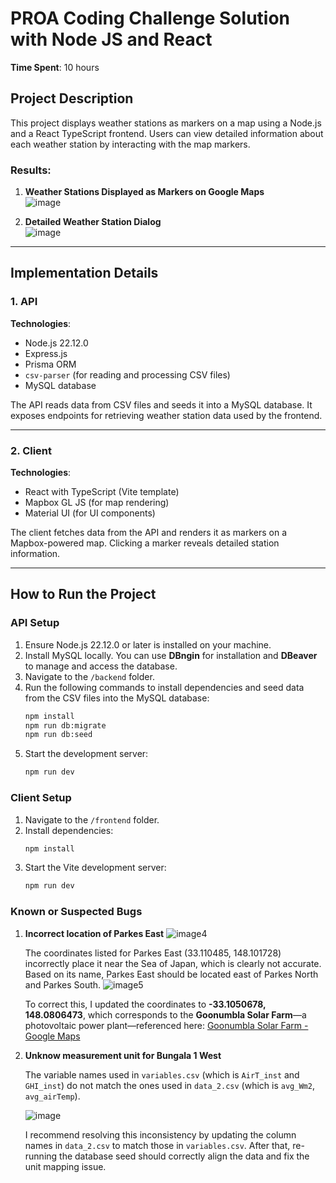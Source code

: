 # PROA Coding Challenge Solution with Node JS and React

**Time Spent**: 10 hours

## Project Description

This project displays weather stations as markers on a map using a Node.js and a React TypeScript frontend. Users can view detailed information about each weather station by interacting with the map markers.

### Results:
1. **Weather Stations Displayed as Markers on Google Maps**  
   ![image](https://github.com/user-attachments/assets/e431ac4a-ba93-40e9-968b-0fe1c9ef7715)

2. **Detailed Weather Station Dialog**  
   ![image](https://github.com/user-attachments/assets/3fe8de7a-6e37-4fb2-819c-2f6dcb3d51b1)

---

## Implementation Details

### 1. API

**Technologies**:
- Node.js 22.12.0
- Express.js
- Prisma ORM
- `csv-parser` (for reading and processing CSV files)
- MySQL database

The API reads data from CSV files and seeds it into a MySQL database. It exposes endpoints for retrieving weather station data used by the frontend.

---

### 2. Client
**Technologies**:
- React with TypeScript (Vite template)
- Mapbox GL JS (for map rendering)
- Material UI (for UI components)

The client fetches data from the API and renders it as markers on a Mapbox-powered map. Clicking a marker reveals detailed station information.

---

## How to Run the Project

### API Setup

1. Ensure Node.js 22.12.0 or later is installed on your machine.
2. Install MySQL locally. You can use **DBngin** for installation and **DBeaver** to manage and access the database.
3. Navigate to the `/backend` folder.
4. Run the following commands to install dependencies and seed data from the CSV files into the MySQL database:
   ```bash
   npm install
   npm run db:migrate
   npm run db:seed
   
4. Start the development server:
   ```bash
   npm run dev

### Client Setup
1. Navigate to the `/frontend` folder.
2. Install dependencies:
   ```bash
   npm install

3. Start the Vite development server:
   ```bash
   npm run dev

### Known or Suspected Bugs
1. **Incorrect location of Parkes East**
   ![image4](https://github.com/user-attachments/assets/6a6b0f49-6893-493a-ba53-541c45677455)

   The coordinates listed for Parkes East (33.110485, 148.101728) incorrectly place it near the Sea of Japan, which is clearly not accurate. Based on its name, Parkes East should be located east of Parkes North and Parkes South.
   ![image5](https://github.com/user-attachments/assets/26cb2faf-080c-4d3f-92f1-be2a70d0b7c3)

   To correct this, I updated the coordinates to **-33.1050678, 148.0806473**, which corresponds to the **Goonumbla Solar Farm**—a photovoltaic power plant—referenced here: [Goonumbla Solar Farm - Google Maps](https://maps.app.goo.gl/jUP3AJE5mnkKmvck7)

2. **Unknow measurement unit for Bungala 1 West**
   
   The variable names used in `variables.csv` (which is `AirT_inst` and `GHI_inst`) do not match the ones used in `data_2.csv` (which is `avg_Wm2`, `avg_airTemp`).
   
   ![image](https://github.com/user-attachments/assets/9886ba7d-20de-4b9a-a9c1-44c2cd5e7ff8)

   I recommend resolving this inconsistency by updating the column names in `data_2.csv` to match those in `variables.csv`. After that, re-running the database seed should correctly align the data and fix the unit mapping issue.
